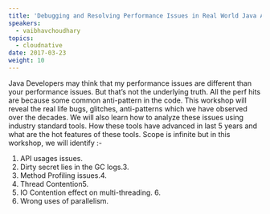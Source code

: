 ```yaml
---
title: 'Debugging and Resolving Performance Issues in Real World Java Application '
speakers:
  - vaibhavchoudhary
topics:
  - cloudnative
date: 2017-03-23
weight: 10
---
```


Java Developers may think that my performance issues are different than your performance issues. But that’s not the underlying truth. All the perf hits are because some common anti-pattern in the code. This workshop will reveal the real life bugs, glitches, anti-patterns which we have observed over the decades. We will also learn how to analyze these issues using industry standard tools. How these tools have advanced in last 5 years and what are the hot features of these tools. Scope is infinite but in this workshop, we will identify :-

1. API usages issues.
2. Dirty secret lies in the GC logs.3. 
3. Method Profiling issues.4. 
4. Thread Contention5. 
5. IO Contention effect on multi-threading. 6. 
6. Wrong uses of parallelism. 